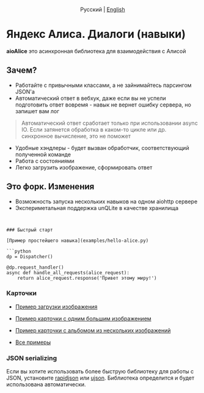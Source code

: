 <p align="center">
    Русский | <a href="README-en.md">English</a>
</p>

# Яндекс Алиса. Диалоги (навыки)


**aioAlice** это асинхронная библиотека для взаимодействия с Алисой


## Зачем?
- Работайте с привычными классами, а не зайнимайтесь парсингом JSON'а
- Автоматический ответ в вебхук, даже если вы не успели подготовить ответ вовремя - навык не вернет ошибку сервера, но запишет вам лог
> Автоматический ответ сработает только при использовании async IO. Если затянется обработка в каком-то цикле или др. синхронное вычисление, это не поможет
- Удобные хэндлеры - будет вызван обработчик, соответствующий полученной команде
- Работа с состояниями
- Легко загрузить изображение, сформировать ответ

## Это форк. Изменения
- Возможность запуска нескольких навыков на одном aiohttp сервере
- Экспериметальная поддержка unQLite в качестве хранилища

```


### Быстрый старт

[Пример простейшего навыка](examples/hello-alice.py)

```python
dp = Dispatcher()

@dp.request_handler()
async def handle_all_requests(alice_request):
    return alice_request.response('Привет этому миру!')
```


### Карточки

- [Пример загрузки изображения](examples/upload_image.py)
- [Пример карточки с одним большим изображением](examples/card_big_image.py)
- [Пример карточки с альбомом из нескольких изображений](examples/card_items_list.py)

- [Все примеры](examples/README.md)


### JSON serializing

Если вы хотите использовать более быструю библиотеку для работы с JSON, установите [rapidjson](https://github.com/python-rapidjson/python-rapidjson) или [ujson](https://github.com/esnme/ultrajson). Библиотека определится и будет использована автоматически.

